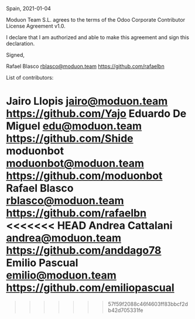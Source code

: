 Spain, 2021-01-04

Moduon Team S.L. agrees to the terms of the Odoo Corporate Contributor License Agreement v1.0.

I declare that I am authorized and able to make this agreement and sign this declaration.

Signed,

Rafael Blasco rblasco@moduon.team https://github.com/rafaelbn

List of contributors:

Jairo Llopis jairo@moduon.team https://github.com/Yajo
Eduardo De Miguel edu@moduon.team https://github.com/Shide
moduonbot moduonbot@moduon.team https://github.com/moduonbot
Rafael Blasco rblasco@moduon.team https://github.com/rafaelbn
<<<<<<< HEAD
Andrea Cattalani andrea@moduon.team https://github.com/anddago78
Emilio Pascual emilio@moduon.team https://github.com/emiliopascual
=======
>>>>>>> 57f59f2088c46f4603ff83bbcf2db42d705331fe
